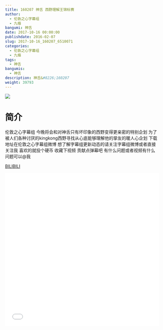 ```yaml
---
title: 160207 神舌 西野理解王锦标赛
author: 
  - 伦敦之心字幕组
  - 九條
bangumi: 神舌
date: 2017-10-16 00:00:00
publishdate: 2016-02-07
slug: 2017-10-16_160207_6510071
categories: 
  - 伦敦之心字幕组
  - 九條
tags: 
  - 神舌
bangumis: 
  - 神舌
description: 神舌&#8226;160207
weight: 39793
---
```


![](https://i.imgur.com/SvGtkFI.jpg)

# 简介  
伦敦之心字幕组 今晚将会和对神舌只有坏印象的西野变得更亲密的特别企划 为了被人们各种讨厌的kingkong西野寻找从心底能够理解他的挚友的暖人心企划 下载地址在伦敦之心字幕组微博 想了解字幕组更新动态的请关注字幕组微博或者直接关注我 喜欢的就投个硬币 收藏下视频 贡献点弹幕吧
有什么问题或者视频有什么问题可以@我

  [BILIBILI](https://www.bilibili.com/video/av6510071/)


<div class="vcontainer">  <iframe class='video' src="//www.bilibili.com/blackboard/player.html?cid=10589641&aid=6510071" width="100%" height="500" frameborder="0" allowfullscreen="allowfullscreen"></iframe></div>
